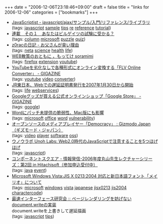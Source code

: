+++
date = "2006-12-06T23:18:46+09:00"
draft = false
title = "links for 2006-12-06"
categories = ["bookmarks"]
+++

<ul class="delicious">
	<li>
		<div class="delicious-link"><a href="http://javascriptist.net/">JavaScriptist - javascript/ajax/サンプル/入門/リファレンス/ライブラリ</a></div>
		<div class="delicious-tags">(tags: <a href="http://del.icio.us/nobu666/javascript">javascript</a> <a href="http://del.icio.us/nobu666/sample">sample</a> <a href="http://del.icio.us/nobu666/tips">tips</a> <a href="http://del.icio.us/nobu666/re">re</a> <a href="http://del.icio.us/nobu666/reference">reference</a> <a href="http://del.icio.us/nobu666/tutorial">tutorial</a>)</div>
	</li>
	<li>
		<div class="delicious-link"><a href="http://www.arp-nt.co.jp/rensai/index-sono1.html">連載　その１　あなたはビルゲイツの試験に受かる？</a></div>
		<div class="delicious-tags">(tags: <a href="http://del.icio.us/nobu666/column">column</a> <a href="http://del.icio.us/nobu666/microsoft">microsoft</a> <a href="http://del.icio.us/nobu666/puzzle">puzzle</a> <a href="http://del.icio.us/nobu666/quiz">quiz</a>)</div>
	</li>
	<li>
		<div class="delicious-link"><a href="http://d.hatena.ne.jp/z0rac/20061202/1165074734">z0racの日記 - お父さんが臭い理由</a></div>
		<div class="delicious-tags">(tags: <a href="http://del.icio.us/nobu666/neta">neta</a> <a href="http://del.icio.us/nobu666/science">science</a> <a href="http://del.icio.us/nobu666/health">health</a> <a href="http://del.icio.us/nobu666/life">life</a>)</div>
	</li>
	<li>
		<div class="delicious-link"><a href="http://minism.jp/soramimi/portable/">WEB散策のおともに ，もってけ soramimi</a></div>
		<div class="delicious-tags">(tags: <a href="http://del.icio.us/nobu666/firefox">firefox</a> <a href="http://del.icio.us/nobu666/extension">extension</a> <a href="http://del.icio.us/nobu666/youtube">youtube</a>)</div>
	</li>
	<li>
		<div class="delicious-link"><a href="http://gigazine.net/index.php?/news/comments/20061205_flv_converter/">YouTubeを劣化なしで各種形式にオンライン変換する「FLV Online Converter」 - GIGAZINE</a></div>
		<div class="delicious-tags">(tags: <a href="http://del.icio.us/nobu666/youtube">youtube</a> <a href="http://del.icio.us/nobu666/video">video</a> <a href="http://del.icio.us/nobu666/converter">converter</a>)</div>
	</li>
	<li>
		<div class="delicious-link"><a href="http://internet.watch.impress.co.jp/cda/news/2006/12/05/14142.html">JR東日本、Webでの遅延証明書発行を2007年1月30日から開始</a></div>
		<div class="delicious-tags">(tags: <a href="http://del.icio.us/nobu666/life">life</a> <a href="http://del.icio.us/nobu666/webservices">webservices</a>)</div>
	</li>
	<li>
		<div class="delicious-link"><a href="http://gigazine.net/index.php?/news/comments/20061205_google_store/">Googleグッズが買える公式オンラインショップ「Google Store」 - GIGAZINE</a></div>
		<div class="delicious-tags">(tags: <a href="http://del.icio.us/nobu666/google">google</a>)</div>
	</li>
	<li>
		<div class="delicious-link"><a href="http://internet.watch.impress.co.jp/cda/news/2006/12/06/14152.html">Wordにパッチ未提供の脆弱性、Mac版にも影響</a></div>
		<div class="delicious-tags">(tags: <a href="http://del.icio.us/nobu666/microsoft">microsoft</a> <a href="http://del.icio.us/nobu666/office">office</a> <a href="http://del.icio.us/nobu666/word">word</a> <a href="http://del.icio.us/nobu666/vulnerability">vulnerability</a>)</div>
	</li>
	<li>
		<div class="delicious-link"><a href="http://www.gizmodo.jp/2006/12/post_535.html">オープンソースのメディアプレイヤー「Democracy」 : Gizmodo Japan（ギズモード・ジャパン）</a></div>
		<div class="delicious-tags">(tags: <a href="http://del.icio.us/nobu666/video">video</a> <a href="http://del.icio.us/nobu666/player">player</a> <a href="http://del.icio.us/nobu666/software">software</a> <a href="http://del.icio.us/nobu666/oss">oss</a>)</div>
	</li>
	<li>
		<div class="delicious-link"><a href="http://labs.unoh.net/2006/12/web20javascript5.html">ウノウラボ Unoh Labs: Web2.0時代のJavaScriptで注意することを5つほげほげ</a></div>
		<div class="delicious-tags">(tags: <a href="http://del.icio.us/nobu666/javascript">javascript</a>)</div>
	</li>
	<li>
		<div class="delicious-link"><a href="http://www.c-sq.com/modules/article/article111.html">コンポーネントスクエア - 情報発信-2006年度丸山先生レクチャーシリーズ：第2回 in Hitachisoft（参加申込受付中）</a></div>
		<div class="delicious-tags">(tags: <a href="http://del.icio.us/nobu666/java">java</a> <a href="http://del.icio.us/nobu666/event">event</a>)</div>
	</li>
	<li>
		<div class="delicious-link"><a href="http://www.microsoft.com/japan/windowsvista/jp_font/default.mspx">Microsoft Windows Vista:JIS X 0213:2004 対応と新日本語フォント「メイリオ」について</a></div>
		<div class="delicious-tags">(tags: <a href="http://del.icio.us/nobu666/microsoft">microsoft</a> <a href="http://del.icio.us/nobu666/windows">windows</a> <a href="http://del.icio.us/nobu666/vista">vista</a> <a href="http://del.icio.us/nobu666/japanese">japanese</a> <a href="http://del.icio.us/nobu666/jisx0213">jisx0213</a> <a href="http://del.icio.us/nobu666/jis2004">jis2004</a> <a href="http://del.icio.us/nobu666/charactercode">charactercode</a>)</div>
	</li>
	<li>
		<div class="delicious-link"><a href="http://la.ma.la/blog/diary_200612061928.htm">最速インターフェース研究会 :: ページレンダリングを妨げないdocument.writeの実装</a></div>
		<div class="delicious-extended">document.writeを上書きして遅延描画</div>
		<div class="delicious-tags">(tags: <a href="http://del.icio.us/nobu666/javascript">javascript</a> <a href="http://del.icio.us/nobu666/tips">tips</a>)</div>
	</li>
</ul>
